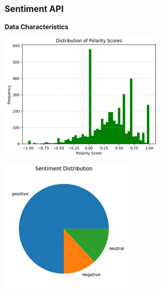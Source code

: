 # Sentiment API


## Data Characteristics

![Polarity Distribution](images/dist_polarity.png)

![Sentiment pie chart](images/Sentiment_pieChart.png)
